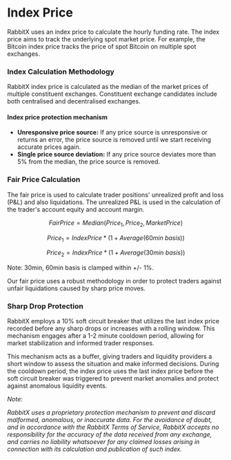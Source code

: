 # Index Price

RabbitX uses an index price to calculate the hourly funding rate. The index price aims to track the underlying spot market price. For example, the Bitcoin index price tracks the price of spot Bitcoin on multiple spot exchanges.

### Index Calculation Methodology

RabbitX index price is calculated as the median of the market prices of multiple constituent exchanges. Constituent exchange candidates include both centralised and decentralised exchanges.

#### Index price protection mechanism

* **Unresponsive price source:** If any price source is unresponsive or returns an error, the price source is removed until we start receiving accurate prices again.&#x20;
* **Single price source deviation:** If any price source deviates more than 5% from the median, the price source is removed.&#x20;

### Fair Price Calculation

The fair price is used to calculate trader positions' unrealized profit and loss (P\&L) and also liquidations. The unrealized P\&L is used in the calculation of the trader's account equity and account margin.&#x20;

$$FairPrice=Median(Price_1, Price_2, MarketPrice)$$

$$Price_1=IndexPrice*(1+Average(60min\ basis))$$

$$Price_2=IndexPrice*(1+Average(30min\ basis))$$

Note: 30min, 60min basis is clamped within +/- 1%.

Our fair price uses a robust methodology in order to protect traders against unfair liquidations caused by sharp price moves.

### Sharp Drop Protection

RabbitX employs a 10% soft circuit breaker that utilizes the last index price recorded before any sharp drops or increases with a rolling window. This mechanism engages after a 1-2 minute cooldown period, allowing for market stabilization and informed trader responses.

This mechanism acts as a buffer, giving traders and liquidity providers a short window to assess the situation and make informed decisions. During the cooldown period, the index price uses the last index price before the soft circuit breaker was triggered to prevent market anomalies and protect against anomalous liquidity events.



_Note:_

_RabbitX uses a proprietary protection mechanism to prevent and discard malformed, anomalous, or inaccurate data. For the avoidance of doubt, and in accordance with the RabbitX Terms of Service, RabbitX accepts no responsibility for the accuracy of the data received from any exchange, and carries no liability whatsoever for any claimed losses arising in connection with its calculation and publication of such index._&#x20;

